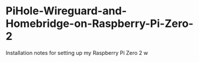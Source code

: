 # PiHole-Wireguard-and-Homebridge-on-Raspberry-Pi-Zero-2
Installation notes for setting up my Raspberry Pi Zero 2 w
